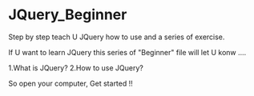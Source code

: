# JQuery_Beginner

Step by step teach U JQuery how to use and a series of exercise.

If U want to learn JQuery this series of "Beginner" file will let U konw ....

1.What is JQuery?
2.How to use JQuery?

So open your computer, Get started !!
